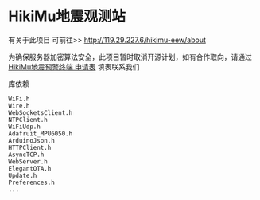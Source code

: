 #  HikiMu地震观测站



有关于此项目 可前往>>
http://119.29.227.6/hikimu-eew/about


为确保服务器加密算法安全，此项目暂时取消开源计划，如有合作取向，请通过 [HikiMu地震预警终端 申请表](https://docs.qq.com/form/page/DQURCd2xPd2tPUWVr) 填表联系我们

库依赖

    WiFi.h
    Wire.h
    WebSocketsClient.h
    NTPClient.h
    WiFiUdp.h
    Adafruit_MPU6050.h
    ArduinoJson.h
    HTTPClient.h
    AsyncTCP.h
    WebServer.h
    ElegantOTA.h
    Update.h
    Preferences.h
    ...
